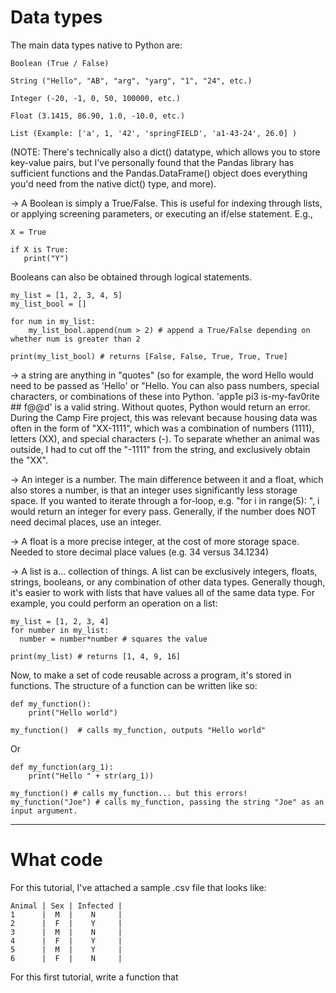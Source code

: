 # Data types

The main data types native to Python are:
```
Boolean (True / False)

String ("Hello", "AB", "arg", "yarg", "1", "24", etc.)

Integer (-20, -1, 0, 50, 100000, etc.)

Float (3.1415, 86.90, 1.0, -10.0, etc.)

List (Example: ['a', 1, '42', 'springFIELD', 'a1-43-24', 26.0] )

```
(NOTE: There's technically also a dict() datatype, which allows you to store key-value pairs, but I've personally found that the Pandas library has sufficient functions and the Pandas.DataFrame() object does everything you'd need from the native dict() type, and more). 

-> A Boolean is simply a True/False. This is useful for indexing through lists, or applying screening parameters, or executing an if/else statement. E.g., 

```
X = True

if X is True:
   print("Y")

```

Booleans can also be obtained through logical statements.

```
my_list = [1, 2, 3, 4, 5]
my_list_bool = []

for num in my_list:
    my_list_bool.append(num > 2) # append a True/False depending on whether num is greater than 2

print(my_list_bool) # returns [False, False, True, True, True]
```

-> a string are anything in "quotes" (so for example, the word Hello would need to be passed as 'Hello' or "Hello.  You can also pass numbers, special characters, or combinations of these into Python. 'app1e pi3 is-my-fav0rite ## f@@d' is a valid string. Without quotes, Python would return an error. During the Camp Fire project, this was relevant because housing data was often in the form of "XX-1111", which was a combination of numbers (1111), letters (XX), and special characters (-). To separate whether an animal was outside, I had to cut off the "-1111" from the string, and exclusively obtain the "XX".

-> An integer is a number. The main difference between it and a float, which also stores a number, is that an integer uses significantly less storage space. If you wanted to iterate through a for-loop, e.g. "for i in range(5): ", i would return an integer for every pass. Generally, if the number does NOT need decimal places, use an integer.

-> A float is a more precise integer, at the cost of more storage space. Needed to store decimal place values (e.g. 34 versus 34.1234)

-> A list is a... collection of things. A list can be exclusively integers, floats, strings, booleans, or any combination of other data types. Generally though, it's easier to work with lists that have values all of the same data type. For example, you could perform an operation on a list:

```
my_list = [1, 2, 3, 4]
for number in my_list:
  number = number*number # squares the value

print(my_list) # returns [1, 4, 9, 16]
```

Now, to make a set of code reusable across a program, it's stored in functions. The structure of a function can be written like so:
```
def my_function():
    print("Hello world")

my_function()  # calls my_function, outputs "Hello world"
```

Or
```
def my_function(arg_1):
    print("Hello " + str(arg_1))

my_function() # calls my_function... but this errors!
my_function("Joe") # calls my_function, passing the string "Joe" as an input argument. 
```

----------------------------------------------------------------------------------------

# What code 

For this tutorial, I've attached a sample .csv file that looks like:
```
Animal | Sex | Infected |
1      |  M  |    N     |
2      |  F  |    Y     |
3      |  M  |    N     |
4      |  F  |    Y     |
5      |  M  |    Y     |
6      |  F  |    N     |
```

For this first tutorial, write a function that
